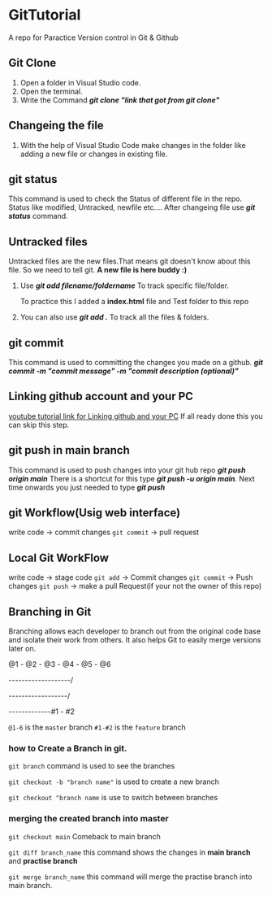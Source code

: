 # GitTutorial
A repo for Paractice Version control in Git &amp; Github

## Git Clone

1. Open a folder in Visual Studio code.
2. Open the terminal.
3. Write the Command **_git clone "link that got from git clone"_**

   

## Changeing the file

1. With the help of Visual Studio Code make changes in the folder like adding a new file or changes in existing file.

## git status

This command is used to check the Status of different file in the repo.
Status like modified, Untracked, newfile etc....
After changeing file use **_git status_** command.

## Untracked files
 
Untracked files are the new files.That means git doesn't know about this file. So we need to tell git. **A new file is here buddy :)**

1. Use **_git add filename/foldername_** To track specific file/folder.
    
    To practice this I added a **index.html** file and Test folder to this repo

2. You can also use **_git add ._** To track all the files &amp; folders.

## git commit

This command is used to committing the changes you made on a github.
**_git commit -m "commit message" -m "commit description (optional)"_**

## Linking github account and your PC

[youtube tutorial link for Linking github and your PC](https://www.youtube.com/watch?v=H5qNpRGB7Qw)
If all ready done this you can skip this step.

## git push in main branch

This command is used to push changes into your git hub repo **_git push origin main_**
There is a shortcut for this type **_git push -u origin main_**. Next time onwards you just needed to type
**_git push_**


## git Workflow(Usig web interface)

write code -> commit changes `git commit` -> pull request 


## Local Git WorkFlow

write code -> stage code `git add` -> Commit changes `git commit` -> Push changes `git push` -> make a pull Request(if your not the owner of this repo)

## Branching in Git

Branching allows each developer to branch out from the original code base and isolate their work from others. It also helps Git to easily merge versions later on.

@1 - @2 - @3 - @4 - @5 - @6   

-----------\--------/  

------------\------/

-------------#1 - #2 

`@1-6` is the `master` branch
`#1-#2` is the `feature` branch

### how to Create a Branch in git.

`git branch` command is used to see the branches

`git checkout -b "branch name"` is used to create a new branch

`git checkout "branch name` is use to switch between branches

### merging the created branch into master

`git checkout main` Comeback to main branch

`git diff branch_name` this command shows the changes in **main branch** and **practise branch**

`git merge branch_name` this command will merge the practise branch into main branch.











